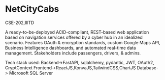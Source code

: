 # NetCityCabs
CSE-202,IIITD

A ready-to-be-deployed ACID-compliant, REST-based web application based on navigation services offered by a cyber hub in an idealized scenario. Features OAuth & encryption standards, custom Google Maps API, Business Intelligence dashboards, and automated real-time data management. Stakeholders include passengers, drivers, & admins.

Tech stack used:
Backend->FastAPI, sqlalchemy, pydantic, JWT, OAuth2, CryptContext
Frontend->ReactJS,KonvaJS,TailwindCSS,ChartJS
Database-> Microsoft SQL Server
